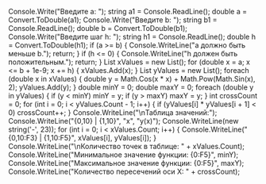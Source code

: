 Console.Write("Введите a: ");
string a1 = Console.ReadLine();
double a = Convert.ToDouble(a1);
Console.Write("Введите b: ");
string b1 = Console.ReadLine();
double b = Convert.ToDouble(b1);
Console.Write("Введите шаг h: ");
string h1 = Console.ReadLine();
double h = Convert.ToDouble(h1);
if (a >= b)
{
    Console.WriteLine("a должно быть меньше b.");
    return;
}
if (h <= 0)
{
    Console.WriteLine("h должен быть положительным.");
    return;
}
List<double> xValues = new List<double>();
for (double x = a; x <= b + 1e-9; x += h)
{
    xValues.Add(x);
}
List<double> yValues = new List<double>();
foreach (double x in xValues)
{
    double y = Math.Cos(x * x) + Math.Pow(Math.Sin(x), 2);
    yValues.Add(y);
}
double minY = 0;
double maxY = 0;
foreach (double y in yValues)
{
    if (y < minY) minY = y;
    if (y > maxY) maxY = y;
}
int crossCount = 0;
for (int i = 0; i < yValues.Count - 1; i++)
{
    if (yValues[i] * yValues[i + 1] < 0)
        crossCount++;
}
Console.WriteLine("\nТаблица значений:");
Console.WriteLine("{0,10} | {1,10}", "x", "y(x)");
Console.WriteLine(new string('-', 23));
for (int i = 0; i < xValues.Count; i++)
{
    Console.WriteLine("{0,10:F3} | {1,10:F5}",
                    xValues[i],
                    yValues[i]);
}
Console.WriteLine("\nКоличество точек в таблице: " + xValues.Count);
Console.WriteLine("Минимальное значение функции: {0:F5}", minY);
Console.WriteLine("Максимальное значение функции: {0:F5}", maxY);
Console.WriteLine("Количество пересечений оси X: " + crossCount);
